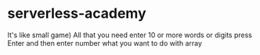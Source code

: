 # serverless-academy

It's like small game) All that you need enter 10 or more words or digits press Enter and then enter number what you want to do with array
